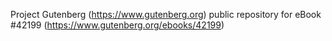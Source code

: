 Project Gutenberg (https://www.gutenberg.org) public repository for eBook #42199 (https://www.gutenberg.org/ebooks/42199)
